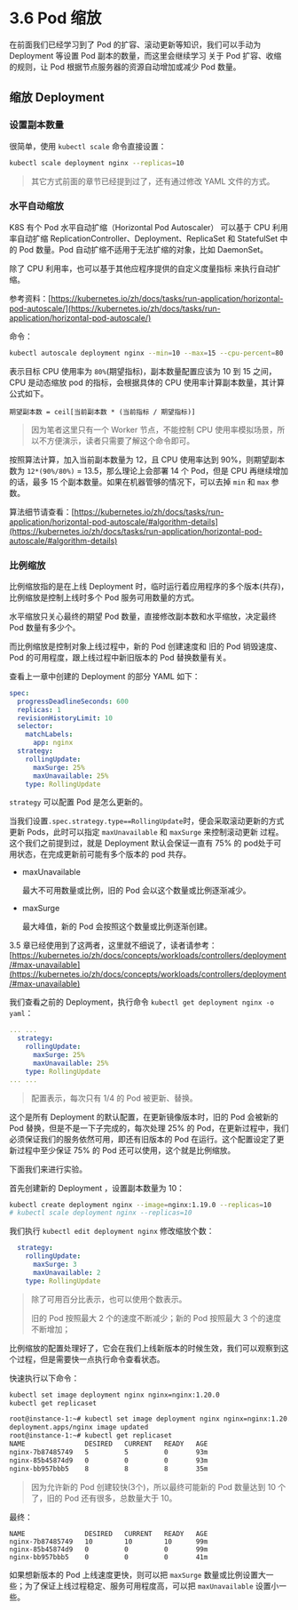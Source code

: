# 3.6 Pod 缩放

在前面我们已经学习到了 Pod 的扩容、滚动更新等知识，我们可以手动为 Deployment 等设置 Pod 副本的数量，而这里会继续学习 关于 Pod 扩容、收缩 的规则，让 Pod 根据节点服务器的资源自动增加或减少 Pod 数量。



## 缩放 Deployment

### 设置副本数量

很简单，使用 `kubectl scale` 命令直接设置：

```bash
kubectl scale deployment nginx --replicas=10
```

> 其它方式前面的章节已经提到过了，还有通过修改 YAML 文件的方式。



### 水平自动缩放

K8S 有个 Pod 水平自动扩缩（Horizontal Pod Autoscaler） 可以基于 CPU 利用率自动扩缩 ReplicationController、Deployment、ReplicaSet 和 StatefulSet 中的 Pod 数量。Pod 自动扩缩不适用于无法扩缩的对象，比如 DaemonSet。

除了 CPU 利用率，也可以基于其他应程序提供的自定义度量指标 来执行自动扩缩。

参考资料：[https://kubernetes.io/zh/docs/tasks/run-application/horizontal-pod-autoscale/](https://kubernetes.io/zh/docs/tasks/run-application/horizontal-pod-autoscale/)

命令：

```bash
kubectl autoscale deployment nginx --min=10 --max=15 --cpu-percent=80
```

表示目标 CPU 使用率为 `80%`(期望指标)，副本数量配置应该为 10 到 15 之间，CPU 是动态缩放 pod 的指标，会根据具体的 CPU 使用率计算副本数量，其计算公式如下。

```
期望副本数 = ceil[当前副本数 * (当前指标 / 期望指标)]
```

> 因为笔者这里只有一个 Worker 节点，不能控制 CPU 使用率模拟场景，所以不方便演示，读者只需要了解这个命令即可。



按照算法计算，加入当前副本数量为 12，且 CPU 使用率达到 90%，则期望副本数为 `12*(90%/80%)` = 13.5，那么理论上会部署 14 个 Pod，但是 CPU 再继续增加的话，最多 15 个副本数量。如果在机器管够的情况下，可以去掉 `min` 和 `max` 参数。

算法细节请查看：[https://kubernetes.io/zh/docs/tasks/run-application/horizontal-pod-autoscale/#algorithm-details](https://kubernetes.io/zh/docs/tasks/run-application/horizontal-pod-autoscale/#algorithm-details)



### 比例缩放

比例缩放指的是在上线 Deployment 时，临时运行着应用程序的多个版本(共存)，比例缩放是控制上线时多个 Pod 服务可用数量的方式。



水平缩放只关心最终的期望 Pod 数量，直接修改副本数和水平缩放，决定最终 Pod 数量有多少个。

而比例缩放是控制对象上线过程中，新的 Pod 创建速度和 旧的 Pod 销毁速度、 Pod 的可用程度，跟上线过程中新旧版本的 Pod 替换数量有关。



查看上一章中创建的 Deployment 的部分 YAML 如下：

```yaml
spec:
  progressDeadlineSeconds: 600
  replicas: 1
  revisionHistoryLimit: 10
  selector:
    matchLabels:
      app: nginx
  strategy:
    rollingUpdate:
      maxSurge: 25%
      maxUnavailable: 25%
    type: RollingUpdate
```



`strategy` 可以配置 Pod 是怎么更新的。

当我们设置`.spec.strategy.type==RollingUpdate`时，便会采取滚动更新的方式更新 Pods，此时可以指定 `maxUnavailable` 和 `maxSurge` 来控制滚动更新 过程。这个我们之前提到过，就是 Deployment 默认会保证一直有 75% 的 pod处于可用状态，在完成更新前可能有多个版本的 pod 共存。

*   maxUnavailable

    最大不可用数量或比例，旧的 Pod 会以这个数量或比例逐渐减少。
*   maxSurge

    最大峰值，新的 Pod 会按照这个数量或比例逐渐创建。

3.5 章已经使用到了这两者，这里就不细说了，读者请参考：[https://kubernetes.io/zh/docs/concepts/workloads/controllers/deployment/#max-unavailable](https://kubernetes.io/zh/docs/concepts/workloads/controllers/deployment/#max-unavailable)



我们查看之前的 Deployment，执行命令 `kubectl get deployment nginx -o yaml`：

```yaml
... ...
  strategy:
    rollingUpdate:
      maxSurge: 25%
      maxUnavailable: 25%
    type: RollingUpdate
... ...
```

> 配置表示，每次只有 1/4 的 Pod 被更新、替换。



这个是所有 Deployment 的默认配置，在更新镜像版本时，旧的 Pod 会被新的 Pod 替换，但是不是一下子完成的，每次处理 25% 的 Pod，在更新过程中，我们必须保证我们的服务依然可用，即还有旧版本的 Pod 在运行。这个配置设定了更新过程中至少保证 75% 的 Pod 还可以使用，这个就是比例缩放。



下面我们来进行实验。



首先创建新的 Deployment ，设置副本数量为 10：

```bash
kubectl create deployment nginx --image=nginx:1.19.0 --replicas=10
# kubectl scale deployment nginx --replicas=10
```

我们执行 `kubectl edit deployment nginx` 修改缩放个数：

```yaml
  strategy:
    rollingUpdate:
      maxSurge: 3
      maxUnavailable: 2
    type: RollingUpdate
```

> 除了可用百分比表示，也可以使用个数表示。
>
> 旧的 Pod 按照最大 2 个的速度不断减少；新的 Pod 按照最大 3 个的速度不断增加；



比例缩放的配置处理好了，它会在我们上线新版本的时候生效，我们可以观察到这个过程，但是需要快一点执行命令查看状态。

快速执行以下命令：

```bash
kubectl set image deployment nginx nginx=nginx:1.20.0
kubectl get replicaset
```

```bash
root@instance-1:~# kubectl set image deployment nginx nginx=nginx:1.20.0
deployment.apps/nginx image updated
root@instance-1:~# kubectl get replicaset
NAME               DESIRED   CURRENT   READY   AGE
nginx-7b87485749   5         5         0       93m
nginx-85b45874d9   0         0         0       93m
nginx-bb957bbb5    8         8         8       35m
```

> 因为允许新的 Pod 创建较快(3个)，所以最终可能新的 Pod 数量达到 10 个了，旧的 Pod 还有很多，总数量大于 10。
>



最终：

```
NAME               DESIRED   CURRENT   READY   AGE
nginx-7b87485749   10        10        10      99m
nginx-85b45874d9   0         0         0       99m
nginx-bb957bbb5    0         0         0       41m
```



如果想新版本的 Pod 上线速度更快，则可以把 `maxSurge` 数量或比例设置大一些；为了保证上线过程稳定、服务可用程度高，可以把 `maxUnavailable` 设置小一些。
